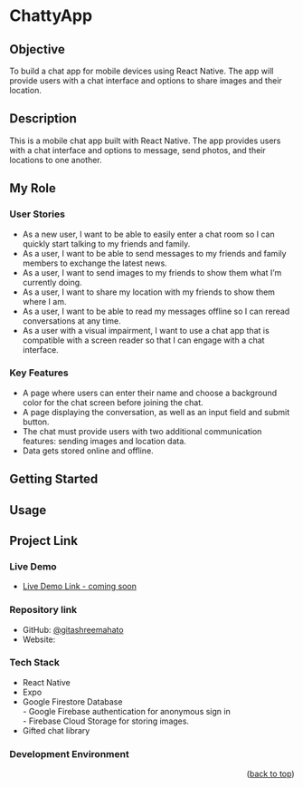 # ChattyApp 

## Objective

To build a chat app for mobile devices using React Native. The app will provide users with a chat interface and options to share images and their location.

## Description

This is a mobile chat app built with React Native. The app provides users with a chat interface and options to message, send photos, and their locations to one another.

## My Role


### User Stories

- As a new user, I want to be able to easily enter a chat room so I can quickly start talking to my friends and family.
- As a user, I want to be able to send messages to my friends and family members to exchange the latest news.
- As a user, I want to send images to my friends to show them what I’m currently doing.
- As a user, I want to share my location with my friends to show them where I am.
- As a user, I want to be able to read my messages offline so I can reread conversations at any time.
- As a user with a visual impairment, I want to use a chat app that is compatible with a screen reader so that I can engage with a chat interface.

### Key Features

- A page where users can enter their name and choose a background color for the chat screen before joining the chat.
- A page displaying the conversation, as well as an input field and submit button.
- The chat must provide users with two additional communication features: sending images and location data.
- Data gets stored online and offline.


## Getting Started

## Usage



## Project Link

### Live Demo <a name="live-demo"></a>

- [Live Demo Link - coming soon](https://)

 ### Repository link

- GitHub: [@gitashreemahato](https://github.com/GitashreeMahato/ChattyApp)
- Website: 

### Tech Stack

- React Native
- Expo
- Google Firestore Database <br>
      - Google Firebase authentication for anonymous sign in <br>
      - Firebase Cloud Storage for storing images.<br>
- Gifted chat library

### Development Environment



<p align="right">(<a href="#readme-top">back to top</a>)</p>
